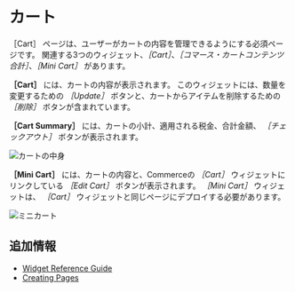 # カート

［Cart］ ページは、ユーザーがカートの内容を管理できるようにする必須ページです。 関連する3つのウィジェット、_［Cart］_、_［コマース・カートコンテンツ合計］_、_［Mini Cart］_ があります。

**［Cart］** には、カートの内容が表示されます。 このウィジェットには、数量を変更するための _［Update］_ ボタンと、カートからアイテムを削除するための _［削除］_ ボタンが含まれています。

**［Cart Summary］** には、カートの小計、適用される税金、合計金額、 _［チェックアウト］_ ボタンが表示されます。

![カートの中身](./cart/images/01.png)

**［Mini Cart］** には、カートの内容と、Commerceの _［Cart］_ ウィジェットにリンクしている _［Edit Cart］_ ボタンが表示されます。 _［Mini Cart］_ ウィジェットは、 _［Cart］_ ウィジェットと同じページにデプロイする必要があります。

![ミニカート](./cart/images/02.png)

## 追加情報

* [Widget Reference Guide](../liferay-commerce-widgets/widget-reference.md)
* [Creating Pages](https://help.liferay.com/hc/en-us/articles/360018171291-Creating-Pages)
